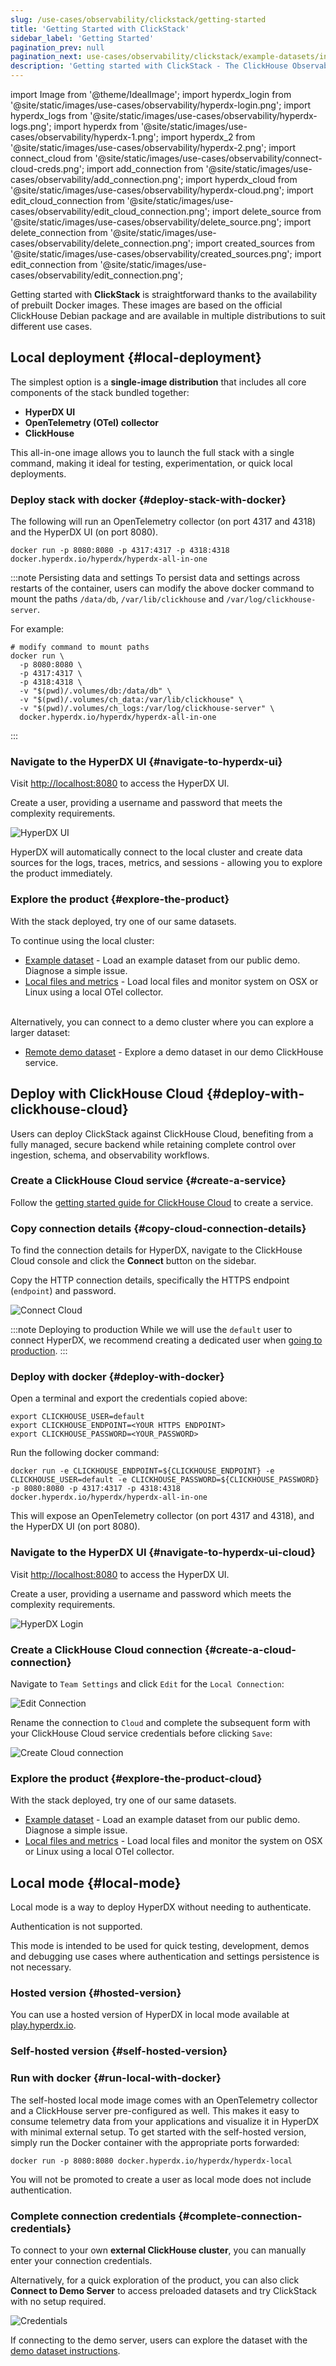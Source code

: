 ```yaml
---
slug: /use-cases/observability/clickstack/getting-started
title: 'Getting Started with ClickStack'
sidebar_label: 'Getting Started'
pagination_prev: null
pagination_next: use-cases/observability/clickstack/example-datasets/index
description: 'Getting started with ClickStack - The ClickHouse Observability Stack'
---
```


import Image from '@theme/IdealImage';
import hyperdx_login from '@site/static/images/use-cases/observability/hyperdx-login.png';
import hyperdx_logs from '@site/static/images/use-cases/observability/hyperdx-logs.png';
import hyperdx from '@site/static/images/use-cases/observability/hyperdx-1.png';
import hyperdx_2 from '@site/static/images/use-cases/observability/hyperdx-2.png';
import connect_cloud from '@site/static/images/use-cases/observability/connect-cloud-creds.png';
import add_connection from '@site/static/images/use-cases/observability/add_connection.png';
import hyperdx_cloud from '@site/static/images/use-cases/observability/hyperdx-cloud.png';
import edit_cloud_connection from '@site/static/images/use-cases/observability/edit_cloud_connection.png';
import delete_source from '@site/static/images/use-cases/observability/delete_source.png';
import delete_connection from '@site/static/images/use-cases/observability/delete_connection.png';
import created_sources from '@site/static/images/use-cases/observability/created_sources.png';
import edit_connection from '@site/static/images/use-cases/observability/edit_connection.png';


Getting started with **ClickStack** is straightforward thanks to the availability of prebuilt Docker images. These images are based on the official ClickHouse Debian package and are available in multiple distributions to suit different use cases.

## Local deployment {#local-deployment}

The simplest option is a **single-image distribution** that includes all core components of the stack bundled together:

- **HyperDX UI**
- **OpenTelemetry (OTel) collector**
- **ClickHouse**

This all-in-one image allows you to launch the full stack with a single command, making it ideal for testing, experimentation, or quick local deployments.

<VerticalStepper headerLevel="h3">

### Deploy stack with docker {#deploy-stack-with-docker}

The following will run an OpenTelemetry collector (on port 4317 and 4318) and the HyperDX UI (on port 8080).

```shell
docker run -p 8080:8080 -p 4317:4317 -p 4318:4318 docker.hyperdx.io/hyperdx/hyperdx-all-in-one
```

:::note Persisting data and settings
To persist data and settings across restarts of the container, users can modify the above docker command to mount the paths `/data/db`, `/var/lib/clickhouse` and `/var/log/clickhouse-server`. 

For example:

```shell
# modify command to mount paths
docker run \
  -p 8080:8080 \
  -p 4317:4317 \
  -p 4318:4318 \
  -v "$(pwd)/.volumes/db:/data/db" \
  -v "$(pwd)/.volumes/ch_data:/var/lib/clickhouse" \
  -v "$(pwd)/.volumes/ch_logs:/var/log/clickhouse-server" \
  docker.hyperdx.io/hyperdx/hyperdx-all-in-one
```
:::

### Navigate to the HyperDX UI {#navigate-to-hyperdx-ui}

Visit [http://localhost:8080](http://localhost:8080) to access the HyperDX UI.

Create a user, providing a username and password that meets the complexity requirements. 

<Image img={hyperdx_login} alt="HyperDX UI" size="lg"/>

HyperDX will automatically connect to the local cluster and create data sources for the logs, traces, metrics, and sessions - allowing you to explore the product immediately.

### Explore the product {#explore-the-product}

With the stack deployed, try one of our same datasets.

To continue using the local cluster:

- [Example dataset](/use-cases/observability/clickstack/getting-started/sample-data) - Load an example dataset from our public demo. Diagnose a simple issue.
- [Local files and metrics](/use-cases/observability/clickstack/getting-started/local-data) - Load local files and monitor system on OSX or Linux using a local OTel collector.

<br/>
Alternatively, you can connect to a demo cluster where you can explore a larger dataset: 

- [Remote demo dataset](/use-cases/observability/clickstack/getting-started/remote-demo-data) - Explore a demo dataset in our demo ClickHouse service.

</VerticalStepper>

## Deploy with ClickHouse Cloud {#deploy-with-clickhouse-cloud}

Users can deploy ClickStack against ClickHouse Cloud, benefiting from a fully managed, secure backend while retaining complete control over ingestion, schema, and observability workflows.

<VerticalStepper headerLevel="h3">

### Create a ClickHouse Cloud service {#create-a-service}

Follow the [getting started guide for ClickHouse Cloud](/getting-started/quick-start/cloud#1-create-a-clickhouse-service) to create a service.

### Copy connection details {#copy-cloud-connection-details}

To find the connection details for HyperDX, navigate to the ClickHouse Cloud console and click the <b>Connect</b> button on the sidebar. 

Copy the HTTP connection details, specifically the HTTPS endpoint (`endpoint`) and password.

<Image img={connect_cloud} alt="Connect Cloud" size="md"/>

:::note Deploying to production
While we will use the `default` user to connect HyperDX, we recommend creating a dedicated user when [going to production](/use-cases/observability/clickstack/production#create-a-user).
:::

### Deploy with docker {#deploy-with-docker}

Open a terminal and export the credentials copied above:

```shell
export CLICKHOUSE_USER=default
export CLICKHOUSE_ENDPOINT=<YOUR HTTPS ENDPOINT>
export CLICKHOUSE_PASSWORD=<YOUR_PASSWORD>
```

Run the following docker command:

```shell
docker run -e CLICKHOUSE_ENDPOINT=${CLICKHOUSE_ENDPOINT} -e CLICKHOUSE_USER=default -e CLICKHOUSE_PASSWORD=${CLICKHOUSE_PASSWORD} -p 8080:8080 -p 4317:4317 -p 4318:4318 docker.hyperdx.io/hyperdx/hyperdx-all-in-one
```

This will expose an OpenTelemetry collector (on port 4317 and 4318), and the HyperDX UI (on port 8080).

### Navigate to the HyperDX UI {#navigate-to-hyperdx-ui-cloud}

Visit [http://localhost:8080](http://localhost:8080) to access the HyperDX UI.

Create a user, providing a username and password which meets the complexity requirements. 

<Image img={hyperdx_login} alt="HyperDX Login" size="lg"/>

### Create a ClickHouse Cloud connection {#create-a-cloud-connection}

Navigate to `Team Settings` and click `Edit` for the `Local Connection`:

<Image img={edit_connection} alt="Edit Connection" size="lg"/>

Rename the connection to `Cloud` and complete the subsequent form with your ClickHouse Cloud service credentials before clicking `Save`:

<Image img={edit_cloud_connection} alt="Create Cloud connection" size="lg"/>

### Explore the product {#explore-the-product-cloud}

With the stack deployed, try one of our same datasets.

- [Example dataset](/use-cases/observability/clickstack/getting-started/sample-data) - Load an example dataset from our public demo. Diagnose a simple issue.
- [Local files and metrics](/use-cases/observability/clickstack/getting-started/local-data) - Load local files and monitor the system on OSX or Linux using a local OTel collector.

</VerticalStepper>

## Local mode {#local-mode}

Local mode is a way to deploy HyperDX without needing to authenticate. 

Authentication is not supported. 

This mode is intended to be used for quick testing, development, demos and debugging use cases where authentication and settings persistence is not necessary.

### Hosted version {#hosted-version}

You can use a hosted version of HyperDX in local mode available at [play.hyperdx.io](https://play.hyperdx.io).

### Self-hosted version {#self-hosted-version}

<VerticalStepper headerLevel="h3">

### Run with docker {#run-local-with-docker}

The self-hosted local mode image comes with an OpenTelemetry collector and a ClickHouse server pre-configured as well. This makes it easy to consume telemetry data from your applications and visualize it in HyperDX with minimal external setup. To get started with the self-hosted version, simply run the Docker container with the appropriate ports forwarded:

```shell
docker run -p 8080:8080 docker.hyperdx.io/hyperdx/hyperdx-local
```

You will not be promoted to create a user as local mode does not include authentication.

### Complete connection credentials {#complete-connection-credentials}

To connect to your own **external ClickHouse cluster**, you can manually enter your connection credentials.

Alternatively, for a quick exploration of the product, you can also click **Connect to Demo Server** to access preloaded datasets and try ClickStack with no setup required.

<Image img={hyperdx_2} alt="Credentials" size="md"/>

If connecting to the demo server, users can explore the dataset with the [demo dataset instructions](/use-cases/observability/clickstack/getting-started/remote-demo-data).

</VerticalStepper>
